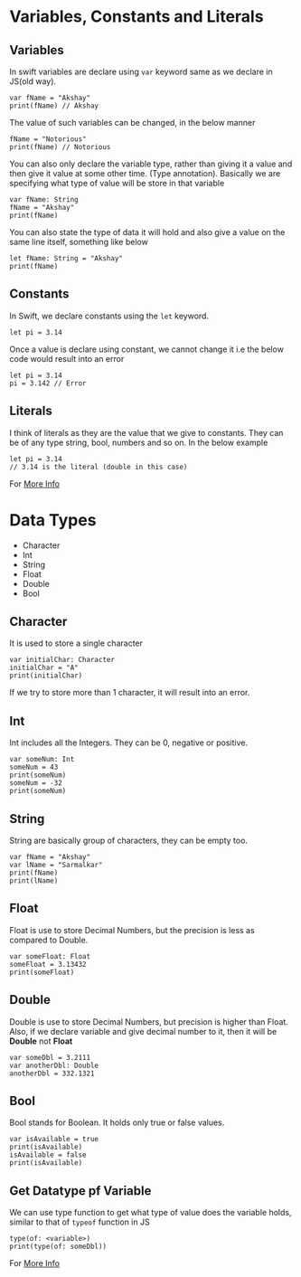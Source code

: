 # Variables, Constants and Literals

## Variables
In swift variables are declare using ```var``` keyword same as we declare in JS(old way).
```
var fName = "Akshay"
print(fName) // Akshay
```
The value of such variables can be changed, in the below manner
```
fName = "Notorious"
print(fName) // Notorious
```

You can also only declare the variable type, rather than giving it a value and then give it value at some other time. (Type annotation). Basically we are specifying what type of value will be store in that variable
```
var fName: String
fName = "Akshay"
print(fName)
```

You can also state the type of data it will hold and also give a value on the same line itself, something like below
```
let fName: String = "Akshay"
print(fName)
```

## Constants

In Swift, we declare constants using the ```let``` keyword.
```
let pi = 3.14
```
Once a value is declare using constant, we cannot change it i.e the below code would result into an error
```
let pi = 3.14
pi = 3.142 // Error
```


## Literals
I think of literals as they are the value that we give to constants. They can be of any type string, bool, numbers and so on. In the below example
```
let pi = 3.14
// 3.14 is the literal (double in this case)
```
For [More Info](https://www.programiz.com/swift-programming/variables-constants-literals)


# Data Types

- Character
- Int
- String
- Float
- Double
- Bool

## Character
It is used to store a single character
```
var initialChar: Character
initialChar = "A"
print(initialChar)
```

If we try to store more than 1 character, it will result into an error.

## Int
Int includes all the Integers. They can be 0, negative or positive.

```
var someNum: Int
someNum = 43
print(someNum)
someNum = -32
print(someNum)
```

## String
String are basically group of characters, they can be empty too.

```
var fName = "Akshay"
var lName = "Sarmalkar"
print(fName)
print(lName)
```

## Float
Float is use to store Decimal Numbers, but the precision is less as compared to Double.
```
var someFloat: Float
someFloat = 3.13432
print(someFloat)
```

## Double
Double is use to store Decimal Numbers, but precision is higher than Float.
Also, if we declare variable and give decimal number to it, then it will be **Double** not **Float**

```
var someDbl = 3.2111
var anotherDbl: Double
anotherDbl = 332.1321
```

## Bool
Bool stands for Boolean. It holds only true or false values.
```
var isAvailable = true
print(isAvailable)
isAvailable = false
print(isAvailable)
```

## Get Datatype pf Variable
We can use type function to get what type of value does the variable holds, similar to that of `typeof` function in JS
```
type(of: <variable>)
print(type(of: someDbl))
```

For [More Info](https://www.programiz.com/swift-programming/data-types)
